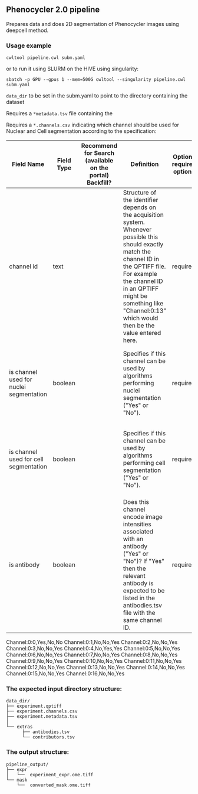 ## Phenocycler 2.0 pipeline

Prepares data and does 2D segmentation of Phenocycler images using deepcell method.


### Usage example

`cwltool pipeline.cwl subm.yaml`

or to run it using SLURM on the HIVE using singularity:

`sbatch -p GPU --gpus 1 --mem=500G cwltool --singularity pipeline.cwl subm.yaml`

`data_dir` to be set in the subm.yaml to point to the directory containing the dataset

Requires a `*metadata.tsv` file containing the 

Requires a `*.channels.csv` indicating which channel should be used for Nuclear and Cell segmentation according to the specification:

| Field Name                              | Field Type | Recommend for Search (available on the portal) Backfill? | Definition                                                                                                                                                                                                                                                               | Options:<br>required, optional | NOTES                                                                                                                      |
| --------------------------------------- | ---------- | -------------------------------------------------------- | ------------------------------------------------------------------------------------------------------------------------------------------------------------------------------------------------------------------------------------------------------------------------ | ------------------------------ | -------------------------------------------------------------------------------------------------------------------------- |
| channel id                              | text       |                                                          | Structure of the identifier depends on the acquisition system. Whenever possible this should exactly match the channel ID in the QPTIFF file. For example the channel ID in an QPTIFF might be something like "Channel:0:13" which would then be the value entered here. | required                       |                                                                                                                            |
| is channel used for nuclei segmentation | boolean    |                                                          | Specifies if this channel can be used by algorithms performing nuclei segmentation ("Yes" or "No").                                                                                                                                                                      | required                       | In data types for which a HIVE pipeline performs cell and nuclear segmentation, exactly one channel must have value "Yes". |
| is channel used for cell segmentation   | boolean    |                                                          | Specifies if this channel can be used by algorithms performing cell segmentation ("Yes" or "No").                                                                                                                                                                        | required                       | In data types for which a HIVE pipeline performs cell and nuclear segmentation, exactly one channel must have value "Yes". |
| is antibody                             | boolean    |                                                          | Does this channel encode image intensities associated with an antibody ("Yes" or "No")? If "Yes" then the relevant antibody is expected to be listed in the antibodies.tsv file with the same channel ID.                                                                | required                       |

Channel:0:0,Yes,No,No
Channel:0:1,No,No,Yes
Channel:0:2,No,No,Yes
Channel:0:3,No,No,Yes
Channel:0:4,No,Yes,Yes
Channel:0:5,No,No,Yes
Channel:0:6,No,No,Yes
Channel:0:7,No,No,Yes
Channel:0:8,No,No,Yes
Channel:0:9,No,No,Yes
Channel:0:10,No,No,Yes
Channel:0:11,No,No,Yes
Channel:0:12,No,No,Yes
Channel:0:13,No,No,Yes
Channel:0:14,No,No,Yes
Channel:0:15,No,No,Yes
Channel:0:16,No,No,Yes


### The expected input directory structure:
```
data_dir/
├── experiment.qptiff
├── experiment.channels.csv
├── experiment.metadata.tsv
│ 
└── extras
      ├── antibodies.tsv
      └── contributors.tsv
```

### The output structure:
```
pipeline_output/
├── expr
│   └──  experiment_expr.ome.tiff
└── mask
    └──  converted_mask.ome.tiff
```